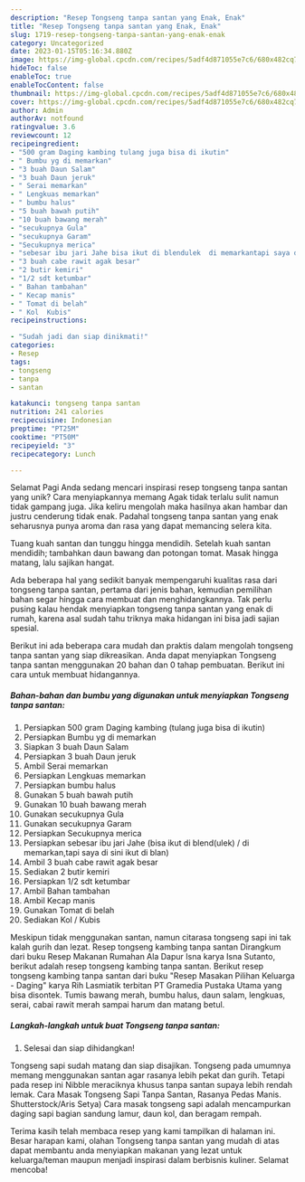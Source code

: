 ```yaml
---
description: "Resep Tongseng tanpa santan yang Enak, Enak"
title: "Resep Tongseng tanpa santan yang Enak, Enak"
slug: 1719-resep-tongseng-tanpa-santan-yang-enak-enak
category: Uncategorized
date: 2023-01-15T05:16:34.880Z
image: https://img-global.cpcdn.com/recipes/5adf4d871055e7c6/680x482cq70/tongseng-tanpa-santan-foto-resep-utama.jpg
hideToc: false
enableToc: true
enableTocContent: false
thumbnail: https://img-global.cpcdn.com/recipes/5adf4d871055e7c6/680x482cq70/tongseng-tanpa-santan-foto-resep-utama.jpg
cover: https://img-global.cpcdn.com/recipes/5adf4d871055e7c6/680x482cq70/tongseng-tanpa-santan-foto-resep-utama.jpg
author: Admin
authorAv: notfound
ratingvalue: 3.6
reviewcount: 12
recipeingredient:
- "500 gram Daging kambing tulang juga bisa di ikutin"
- " Bumbu yg di memarkan"
- "3 buah Daun Salam"
- "3 buah Daun jeruk"
- " Serai memarkan"
- " Lengkuas memarkan"
- " bumbu halus"
- "5 buah bawah putih"
- "10 buah bawang merah"
- "secukupnya Gula"
- "secukupnya Garam"
- "Secukupnya merica"
- "sebesar ibu jari Jahe bisa ikut di blendulek  di memarkantapi saya di sini ikut di blan"
- "3 buah cabe rawit agak besar"
- "2 butir kemiri"
- "1/2 sdt ketumbar"
- " Bahan tambahan"
- " Kecap manis"
- " Tomat di belah"
- " Kol  Kubis"
recipeinstructions:

- "Sudah jadi dan siap dinikmati!"
categories:
- Resep
tags:
- tongseng
- tanpa
- santan

katakunci: tongseng tanpa santan 
nutrition: 241 calories
recipecuisine: Indonesian
preptime: "PT25M"
cooktime: "PT50M"
recipeyield: "3"
recipecategory: Lunch

---
```



Selamat Pagi Anda sedang mencari inspirasi resep tongseng tanpa santan yang unik? Cara menyiapkannya memang Agak tidak terlalu sulit namun tidak gampang juga. Jika keliru mengolah maka hasilnya akan hambar dan justru cenderung tidak enak. Padahal tongseng tanpa santan yang enak seharusnya punya aroma dan rasa yang dapat memancing selera kita.


Tuang kuah santan dan tunggu hingga mendidih. Setelah kuah santan mendidih; tambahkan daun bawang dan potongan tomat. Masak hingga matang, lalu sajikan hangat.

Ada beberapa hal yang sedikit banyak mempengaruhi kualitas rasa dari tongseng tanpa santan, pertama dari jenis bahan, kemudian pemilihan bahan segar hingga cara membuat dan menghidangkannya. Tak perlu pusing kalau hendak menyiapkan tongseng tanpa santan yang enak di rumah, karena asal sudah tahu triknya maka hidangan ini bisa jadi sajian spesial.


Berikut ini ada beberapa cara mudah dan praktis dalam mengolah tongseng tanpa santan yang siap dikreasikan. Anda dapat menyiapkan Tongseng tanpa santan menggunakan 20 bahan dan 0 tahap pembuatan. Berikut ini cara untuk membuat hidangannya.

<!--inarticleads1-->

##### Bahan-bahan dan bumbu yang digunakan untuk menyiapkan Tongseng tanpa santan:

1. Persiapkan 500 gram Daging kambing (tulang juga bisa di ikutin)
1. Persiapkan  Bumbu yg di memarkan
1. Siapkan 3 buah Daun Salam
1. Persiapkan 3 buah Daun jeruk
1. Ambil  Serai memarkan
1. Persiapkan  Lengkuas memarkan
1. Persiapkan  bumbu halus
1. Gunakan 5 buah bawah putih
1. Gunakan 10 buah bawang merah
1. Gunakan secukupnya Gula
1. Gunakan secukupnya Garam
1. Persiapkan Secukupnya merica
1. Persiapkan sebesar ibu jari Jahe (bisa ikut di blend(ulek) / di memarkan,tapi saya di sini ikut di blan)
1. Ambil 3 buah cabe rawit agak besar
1. Sediakan 2 butir kemiri
1. Persiapkan 1/2 sdt ketumbar
1. Ambil  Bahan tambahan
1. Ambil  Kecap manis
1. Gunakan  Tomat di belah
1. Sediakan  Kol / Kubis


Meskipun tidak menggunakan santan, namun citarasa tongseng sapi ini tak kalah gurih dan lezat. Resep tongseng kambing tanpa santan Dirangkum dari buku Resep Makanan Rumahan Ala Dapur Isna karya Isna Sutanto, berikut adalah resep tongseng kambing tanpa santan. Berikut resep tongseng kambing tanpa santan dari buku &#34;Resep Masakan Pilihan Keluarga - Daging&#34; karya Rih Lasmiatik terbitan PT Gramedia Pustaka Utama yang bisa disontek. Tumis bawang merah, bumbu halus, daun salam, lengkuas, serai, cabai rawit merah sampai harum dan matang betul. 

<!--inarticleads2-->

##### Langkah-langkah untuk buat Tongseng tanpa santan:


1. Selesai dan siap dihidangkan!

Tongseng sapi sudah matang dan siap disajikan. Tongseng pada umumnya memang menggunakan santan agar rasanya lebih pekat dan gurih. Tetapi pada resep ini Nibble meraciknya khusus tanpa santan supaya lebih rendah lemak. Cara Masak Tongseng Sapi Tanpa Santan, Rasanya Pedas Manis. Shutterstock/Aris Setya) Cara masak tongseng sapi adalah mencampurkan daging sapi bagian sandung lamur, daun kol, dan beragam rempah. 

Terima kasih telah membaca resep yang kami tampilkan di halaman ini. Besar harapan kami, olahan Tongseng tanpa santan yang mudah di atas dapat membantu anda menyiapkan makanan yang lezat untuk keluarga/teman maupun menjadi inspirasi dalam berbisnis kuliner. Selamat mencoba!
